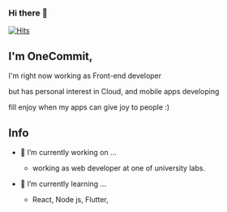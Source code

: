 ### Hi there 👋

[![Hits](https://hits.seeyoufarm.com/api/count/incr/badge.svg?url=https%3A%2F%2Fgithub.com%2Fkeepgo-studio%2Fhit-counter&count_bg=%2379C83D&title_bg=%23555555&icon=&icon_color=%23E7E7E7&title=hits&edge_flat=false)](https://hits.seeyoufarm.com)

## I'm OneCommit,

I'm right now working as Front-end developer

but has personal interest in Cloud, and mobile apps developing

fill enjoy when my apps can give joy to people :)

## Info

- 🔭 I’m currently working on ...

  - working as web developer at one of university labs.
  
- 🌱 I’m currently learning ...

  -   React, Node js, Flutter, 
<!--
**keepgo-studio/keepgo-studio** is a ✨ _special_ ✨ repository because its `README.md` (this file) appears on your GitHub profile.

Here are some ideas to get you started:



- 👯 I’m looking to collaborate on ...
- 🤔 I’m looking for help with ...
- 💬 Ask me about ...
- 📫 How to reach me: ...
- 😄 Pronouns: ...
- ⚡ Fun fact: ...
-->
